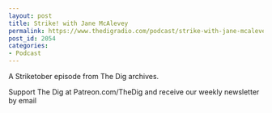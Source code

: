 ```yaml
---
layout: post
title: Strike! with Jane McAlevey
permalink: https://www.thedigradio.com/podcast/strike-with-jane-mcalevey-2/index.html
post_id: 2054
categories: 
- Podcast
---
```


A Striketober episode from The Dig archives.

Support The Dig at Patreon.com/TheDig and receive our weekly newsletter by email